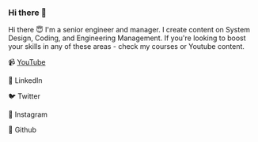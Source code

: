 ### Hi there 👋

Hi there 😇 I'm a senior engineer and manager. I create content on System Design, Coding, and Engineering Management. If you're looking to boost your skills in any of these areas - check my courses or Youtube content.

📹 [YouTube](https://www.youtube.com/@crushingtecheducation)

📝 LinkedIn

🐦 Twitter

📸 Instagram

📂 Github
